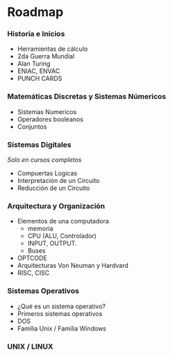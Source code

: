 # Roadmap

### Historia e Inicios

* Herramientas de cálculo
* 2da Guerra Mundial
* Alan Turing
* ENIAC, ENVAC
* PUNCH CARDS

### Matemáticas Discretas y Sistemas Númericos

* Sistemas Numericos
* Operadores booleanos
* Conjuntos

### Sistemas Digitales
_Solo en cursos completos_
* Compuertas Logicas
* Interpretación de un Circuito
* Reducción de un Circuito

### Arquitectura y Organización
* Elementos de una computadora
  * memoria
  * CPU (ALU, Controlador)
  * INPUT, OUTPUT.
  * Buses
* OPTCODE
* Arquitecturas Von Neuman y Hardvard
* RISC, CISC

### Sistemas Operativos

* ¿Qué es un sistema operativo?
* Primeros sistemas operativos
* DOS
* Familia Unix / Familia Windows

### UNIX / LINUX
